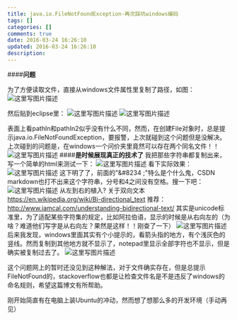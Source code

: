 ```yaml
---
title: java.io.FileNotFoundException-再次踩坑windows编码
tags: []
categories: []
comments: true
date: 2016-03-24 16:26:10
updated: 2016-03-24 16:26:10
description:
---
```


####**问题**

为了方便读取文件，直接从windows文件属性里复制了路径，如图：
![这里写图片描述](https://imgconvert.csdnimg.cn/aHR0cDovL2ltZy5ibG9nLmNzZG4ubmV0LzIwMTYwMzI0MTEzNTAxMTMz?x-oss-process=image/format,png)

然后贴到eclipse里：
	![这里写图片描述](https://imgconvert.csdnimg.cn/aHR0cDovL2ltZy5ibG9nLmNzZG4ubmV0LzIwMTYwMzI0MTQ1NTA2ODUw?x-oss-process=image/format,png)
	![这里写图片描述](https://imgconvert.csdnimg.cn/aHR0cDovL2ltZy5ibG9nLmNzZG4ubmV0LzIwMTYwMzI0MTUwNDMyNTQ5?x-oss-process=image/format,png)
	
表面上看pathIn和pathIn2似乎没有什么不同，然而，在创建File对象时，总是提示java.io.FileNotFoundException，要报警，上次就碰到这个问题但是没解决。上次碰到的问题是，在windows一个问价夹里竟然可以存在两个同名文件！！
![这里写图片描述](https://imgconvert.csdnimg.cn/aHR0cDovL2ltZy5ibG9nLmNzZG4ubmV0LzIwMTYwMzI0MTUwNjQ1OTc0?x-oss-process=image/format,png)
####**是时候展现真正的技术了**
我把那些字符串都复制出来，写一个简单的html来测试一下：
![这里写图片描述](https://imgconvert.csdnimg.cn/aHR0cDovL2ltZy5ibG9nLmNzZG4ubmV0LzIwMTYwMzI0MTUwODIyNDAy?x-oss-process=image/format,png)
看下实际效果：
![这里写图片描述](https://imgconvert.csdnimg.cn/aHR0cDovL2ltZy5ibG9nLmNzZG4ubmV0LzIwMTYwMzI0MTUxOTE5ODE4?x-oss-process=image/format,png)
这下明了了，前面的"&#8234 ;"特么是个什么鬼，CSDN markdown也打不出来这个字符串，分号和4之间没有空格。搜一下吧：
![这里写图片描述](https://imgconvert.csdnimg.cn/aHR0cDovL2ltZy5ibG9nLmNzZG4ubmV0LzIwMTYwMzI0MTU1NTE4Nzk1?x-oss-process=image/format,png)
从左到右的植入?
关于双向文本
https://en.wikipedia.org/wiki/Bi-directional_text
推荐：http://www.iamcal.com/understanding-bidirectional-text/
其实是unicode标准里，为了适配某些字符集的规定，比如阿拉伯语，显示的时候是从右向左的（为啥？难道他们写字是从右向左？果然是这样！！刚查了一下）
![这里写图片描述](https://imgconvert.csdnimg.cn/aHR0cDovL2ltZy5ibG9nLmNzZG4ubmV0LzIwMTYwMzI0MTYxNTIyODkw?x-oss-process=image/format,png)
后来我发现，windows里面其实有个小提示的，看箭头指的地方，有个浅灰色的竖线。然而复制到其他地方就不显示了，notepad里显示全部字符也不显示，但是确实被复制过去了。
![这里写图片描述](https://imgconvert.csdnimg.cn/aHR0cDovL2ltZy5ibG9nLmNzZG4ubmV0LzIwMTYwMzI0MTYxMjQ4NTIx?x-oss-process=image/format,png)

这个问题网上的暂时还没见到这种解法，对于文件确实存在，但是总提示FileNotFound的，stackoverflow也都是让检查文件名是不是违反了windows的命名规则，希望这篇博文有所帮助。

刚开始简直有在电脑上装Ubuntu的冲动，然而想了想那么多的开发环境（手动再见）